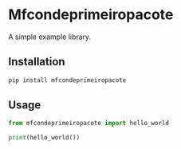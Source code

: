 # Mfcondeprimeiropacote

A simple example library.

## Installation

```sh
pip install mfcondeprimeiropacote
```

## Usage

```python
from mfcondeprimeiropacote import hello_world

print(hello_world())
```
